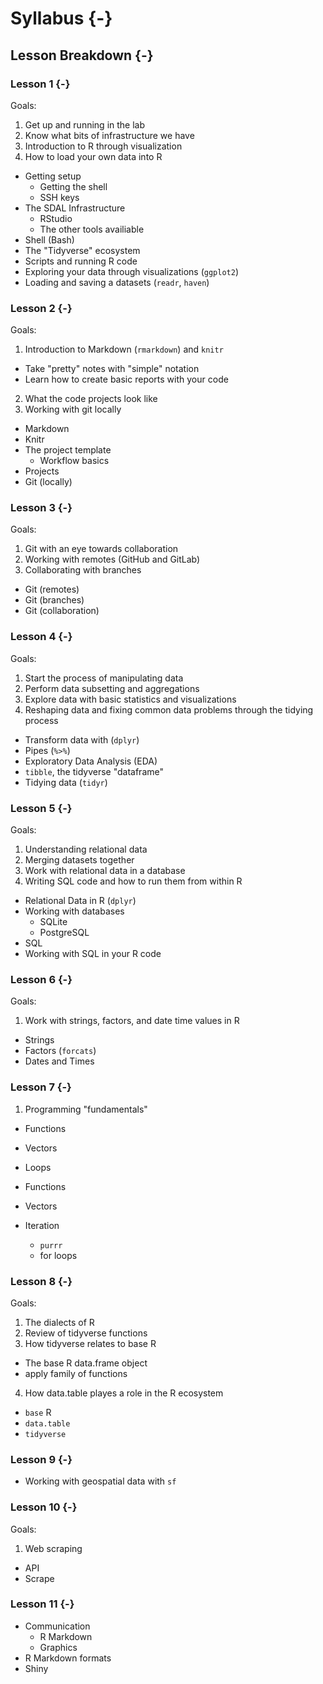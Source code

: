 # Syllabus {-}

<!--
You can label chapter and section titles using `{#label}` after them, e.g., we can reference Chapter \@ref(intro). If you do not manually label them, there will be automatic labels anyway, e.g., Chapter 

Figures and tables with captions will be placed in `figure` and `table` environments, respectively.


```r
par(mar = c(4, 4, .1, .1))
plot(pressure, type = 'b', pch = 19)
```

<div class="figure" style="text-align: center">
<img src="00-20-syllabus_files/figure-html/nice-fig-1.png" alt="Here is a nice figure!" width="80%" />
<p class="caption">(\#fig:nice-fig)Here is a nice figure!</p>
</div>

Reference a figure by its code chunk label with the `fig:` prefix, e.g., see Figure \@ref(fig:nice-fig). Similarly, you can reference tables generated from `knitr::kable()`, e.g., see Table \@ref(tab:nice-tab).


```r
knitr::kable(
  head(iris, 20), caption = 'Here is a nice table!',
  booktabs = TRUE
)
```



Table: (\#tab:nice-tab)Here is a nice table!

 Sepal.Length   Sepal.Width   Petal.Length   Petal.Width  Species 
-------------  ------------  -------------  ------------  --------
          5.1           3.5            1.4           0.2  setosa  
          4.9           3.0            1.4           0.2  setosa  
          4.7           3.2            1.3           0.2  setosa  
          4.6           3.1            1.5           0.2  setosa  
          5.0           3.6            1.4           0.2  setosa  
          5.4           3.9            1.7           0.4  setosa  
          4.6           3.4            1.4           0.3  setosa  
          5.0           3.4            1.5           0.2  setosa  
          4.4           2.9            1.4           0.2  setosa  
          4.9           3.1            1.5           0.1  setosa  
          5.4           3.7            1.5           0.2  setosa  
          4.8           3.4            1.6           0.2  setosa  
          4.8           3.0            1.4           0.1  setosa  
          4.3           3.0            1.1           0.1  setosa  
          5.8           4.0            1.2           0.2  setosa  
          5.7           4.4            1.5           0.4  setosa  
          5.4           3.9            1.3           0.4  setosa  
          5.1           3.5            1.4           0.3  setosa  
          5.7           3.8            1.7           0.3  setosa  
          5.1           3.8            1.5           0.3  setosa  

You can write citations, too. For example, we are using the **bookdown** package [@R-bookdown] in this sample book, which was built on top of R Markdown and **knitr** [@xie2015].


Here you will find the schedule and the topics that will be covered in each lesson.


## Schedule

### May {-}

| Monday 	| Tuesday 	| Wednesday 	| Thursday 	| Friday 	| Saturday 	| Sunday 	|
|--------	|---------	|-----------	|----------	|--------	|----------	|--------	|
|        	|         	|           	|          	|        	|          	|        	|
|        	|         	|           	|          	|        	|          	|        	|
|        	|         	|           	|          	|        	|          	|        	|
| 21     	| 22      	| 23        	| 24       	| 25     	| 26       	| 27     	|
| 28     	| 29      	| 30        	| 31       	|        	|          	|        	|


### June {-}

| Monday 	| Tuesday 	| Wednesday 	| Thursday 	| Friday 	| Saturday 	| Sunday 	|
|--------	|---------	|-----------	|----------	|--------	|----------	|--------	|
|        	|         	|           	|          	| 1      	| 2        	| 3      	|
| 4      	| 5       	| 6         	| 7        	| 8      	| 9        	| 10     	|
| 11     	| 12      	| 13        	| 14       	| 15     	| 16       	| 17     	|
| 18     	| 19      	| 20        	| 21       	| 22     	| 23       	| 24     	|
| 25     	| 26      	| 27        	| 28       	| 29     	| 30       	|        	|

### July {-}

### August {-}
-->

## Lesson Breakdown {-}

### Lesson 1 {-}

Goals:

1. Get up and running in the lab
2. Know what bits of infrastructure we have
3. Introduction to R through visualization
4. How to load your own data into R

- Getting setup
  - Getting the shell
  - SSH keys
- The SDAL Infrastructure
  - RStudio
  - The other tools availiable
- Shell (Bash)
- The "Tidyverse" ecosystem
- Scripts and running R code
- Exploring your data through visualizations (`ggplot2`)
- Loading and saving a datasets (`readr`, `haven`)

### Lesson 2 {-}

Goals:

1. Introduction to Markdown (`rmarkdown`) and `knitr`
  - Take "pretty" notes with "simple" notation
  - Learn how to create basic reports with your code
2. What the code projects look like
3. Working with git locally

- Markdown
- Knitr
- The project template
  - Workflow basics
- Projects
- Git (locally)

### Lesson 3 {-}

Goals:

1. Git with an eye towards collaboration
2. Working with remotes (GitHub and GitLab)
3. Collaborating with branches

- Git (remotes)
- Git (branches)
- Git (collaboration)

### Lesson 4 {-}

Goals:

1. Start the process of manipulating data
2. Perform data subsetting and aggregations
3. Explore data with basic statistics and visualizations
4. Reshaping data and fixing common data problems through the tidying process

- Transform data with (`dplyr`)
- Pipes (`%>%`)
- Exploratory Data Analysis (EDA)
- `tibble`, the tidyverse "dataframe"
- Tidying data (`tidyr`)

### Lesson 5 {-}

Goals:

1. Understanding relational data
2. Merging datasets together
3. Work with relational data in a database
4. Writing SQL code and how to run them from within R

- Relational Data in R (`dplyr`)
- Working with databases
  - SQLite
  - PostgreSQL
- SQL
- Working with SQL in your R code

### Lesson 6 {-}
  
Goals:

1. Work with strings, factors, and date time values in R

- Strings
- Factors (`forcats`)
- Dates and Times


### Lesson 7 {-}

1. Programming "fundamentals"
  - Functions
  - Vectors
  - Loops

- Functions
- Vectors
- Iteration
  - `purrr`
  - for loops

### Lesson 8 {-}

Goals:

1. The dialects of R
2. Review of tidyverse functions
3. How tidyverse relates to base R
  - The base R data.frame object
  - apply family of functions
4. How data.table playes a role in the R ecosystem

- `base` R
- `data.table`
- `tidyverse`

### Lesson 9 {-}

- Working with geospatial data with `sf`

### Lesson 10 {-}

Goals:

1. Web scraping
  - API
  - Scrape

### Lesson 11 {-}

- Communication
  - R Markdown
  - Graphics
- R Markdown formats
- Shiny
